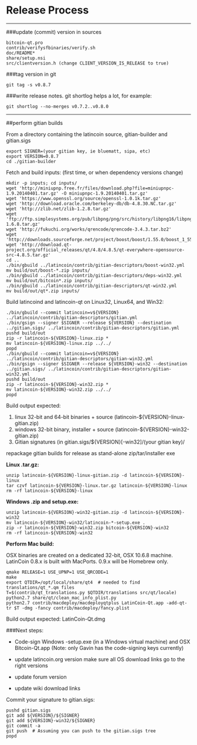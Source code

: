 Release Process
====================

* * *

###update (commit) version in sources


	bitcoin-qt.pro
	contrib/verifysfbinaries/verify.sh
	doc/README*
	share/setup.nsi
	src/clientversion.h (change CLIENT_VERSION_IS_RELEASE to true)

###tag version in git

	git tag -s v0.8.7

###write release notes. git shortlog helps a lot, for example:

	git shortlog --no-merges v0.7.2..v0.8.0

* * *

##perform gitian builds

 From a directory containing the latincoin source, gitian-builder and gitian.sigs
  
	export SIGNER=(your gitian key, ie bluematt, sipa, etc)
	export VERSION=0.8.7
	cd ./gitian-builder

 Fetch and build inputs: (first time, or when dependency versions change)

	mkdir -p inputs; cd inputs/
	wget 'http://miniupnp.free.fr/files/download.php?file=miniupnpc-1.9.20140401.tar.gz' -O miniupnpc-1.9.20140401.tar.gz'
	wget 'https://www.openssl.org/source/openssl-1.0.1k.tar.gz'
	wget 'http://download.oracle.com/berkeley-db/db-4.8.30.NC.tar.gz'
	wget 'http://zlib.net/zlib-1.2.8.tar.gz'
	wget 'ftp://ftp.simplesystems.org/pub/libpng/png/src/history/libpng16/libpng-1.6.8.tar.gz'
	wget 'http://fukuchi.org/works/qrencode/qrencode-3.4.3.tar.bz2'
	wget 'http://downloads.sourceforge.net/project/boost/boost/1.55.0/boost_1_55_0.tar.bz2'
	wget 'http://download.qt-project.org/official_releases/qt/4.8/4.8.5/qt-everywhere-opensource-src-4.8.5.tar.gz'
	cd ..
	./bin/gbuild ../latincoin/contrib/gitian-descriptors/boost-win32.yml
	mv build/out/boost-*.zip inputs/
	./bin/gbuild ../latincoin/contrib/gitian-descriptors/deps-win32.yml
	mv build/out/bitcoin*.zip inputs/
	./bin/gbuild ../latincoin/contrib/gitian-descriptors/qt-win32.yml
	mv build/out/qt*.zip inputs/

 Build latincoind and latincoin-qt on Linux32, Linux64, and Win32:
  
	./bin/gbuild --commit latincoin=v${VERSION} ../latincoin/contrib/gitian-descriptors/gitian.yml
	./bin/gsign --signer $SIGNER --release ${VERSION} --destination ../gitian.sigs/ ../latincoin/contrib/gitian-descriptors/gitian.yml
	pushd build/out
	zip -r latincoin-${VERSION}-linux.zip *
	mv latincoin-${VERSION}-linux.zip ../../
	popd
	./bin/gbuild --commit latincoin=v${VERSION} ../latincoin/contrib/gitian-descriptors/gitian-win32.yml
	./bin/gsign --signer $SIGNER --release ${VERSION}-win32 --destination ../gitian.sigs/ ../latincoin/contrib/gitian-descriptors/gitian-win32.yml
	pushd build/out
	zip -r latincoin-${VERSION}-win32.zip *
	mv latincoin-${VERSION}-win32.zip ../../
	popd

  Build output expected:

  1. linux 32-bit and 64-bit binaries + source (latincoin-${VERSION}-linux-gitian.zip)
  2. windows 32-bit binary, installer + source (latincoin-${VERSION}-win32-gitian.zip)
  3. Gitian signatures (in gitian.sigs/${VERSION}[-win32]/(your gitian key)/

repackage gitian builds for release as stand-alone zip/tar/installer exe

**Linux .tar.gz:**

	unzip latincoin-${VERSION}-linux-gitian.zip -d latincoin-${VERSION}-linux
	tar czvf latincoin-${VERSION}-linux.tar.gz latincoin-${VERSION}-linux
	rm -rf latincoin-${VERSION}-linux

**Windows .zip and setup.exe:**

	unzip latincoin-${VERSION}-win32-gitian.zip -d latincoin-${VERSION}-win32
	mv latincoin-${VERSION}-win32/latincoin-*-setup.exe .
	zip -r latincoin-${VERSION}-win32.zip bitcoin-${VERSION}-win32
	rm -rf latincoin-${VERSION}-win32

**Perform Mac build:**

  OSX binaries are created on a dedicated 32-bit, OSX 10.6.8 machine.
  LatinCoin 0.8.x is built with MacPorts.  0.9.x will be Homebrew only.

	qmake RELEASE=1 USE_UPNP=1 USE_QRCODE=1
	make
	export QTDIR=/opt/local/share/qt4  # needed to find translations/qt_*.qm files
	T=$(contrib/qt_translations.py $QTDIR/translations src/qt/locale)
	python2.7 share/qt/clean_mac_info_plist.py
	python2.7 contrib/macdeploy/macdeployqtplus LatinCoin-Qt.app -add-qt-tr $T -dmg -fancy contrib/macdeploy/fancy.plist

 Build output expected: LatinCoin-Qt.dmg

###Next steps:

* Code-sign Windows -setup.exe (in a Windows virtual machine) and
  OSX Bitcoin-Qt.app (Note: only Gavin has the code-signing keys currently)

* update latincoin.org version
  make sure all OS download links go to the right versions

* update forum version

* update wiki download links

Commit your signature to gitian.sigs:

	pushd gitian.sigs
	git add ${VERSION}/${SIGNER}
	git add ${VERSION}-win32/${SIGNER}
	git commit -a
	git push  # Assuming you can push to the gitian.sigs tree
	popd


